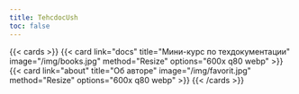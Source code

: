 ```yaml
---
title: TehcdocUsh
toc: false
---
```



{{< cards >}}
  {{< card link="docs" title="Мини-курс по техдокументации" image="/img/books.jpg" method="Resize" options="600x q80 webp" >}}
  {{< card link="about" title="Об авторе" image="/img/favorit.jpg" method="Resize" options="600x q80 webp" >}}
{{< /cards >}}
